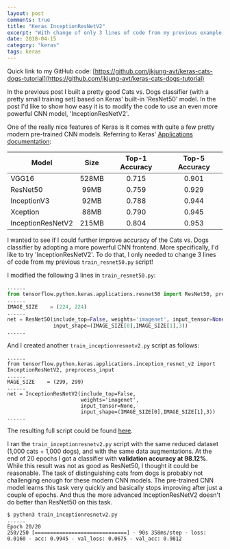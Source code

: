 ```yaml
---
layout: post
comments: true
title: "Keras InceptionResNetV2"
excerpt: "With change of only 3 lines of code from my previous example, I was able to use the more powerful CNN model, 'InceptionResNetV2', to train a Cats vs. Dogs classifier."
date: 2018-04-15
category: "keras"
tags: keras
---
```


Quick link to my GitHub code: [https://github.com/jkjung-avt/keras-cats-dogs-tutorial](https://github.com/jkjung-avt/keras-cats-dogs-tutorial)

In the previous post I built a pretty good Cats vs. Dogs classifier (with a pretty small training set) based on Keras' built-in 'ResNet50' model. In the post I'd like to show how easy it is to modify the code to use an even more powerful CNN model, 'InceptionResNetV2'.

One of the really nice features of Keras is it comes with quite a few pretty modern pre-trained CNN models. Referring to Keras' [Applications documentation](https://keras.io/applications/):

| Model             | Size  | Top-1 Accuracy | Top-5 Accuracy |
| ----------------- |:-----:|:--------------:|:--------------:|
| VGG16             | 528MB |      0.715     |      0.901     |
| ResNet50          |  99MB |      0.759     |      0.929     |
| InceptionV3       |  92MB |      0.788     |      0.944     |
| Xception          |  88MB |      0.790     |      0.945     |
| InceptionResNetV2 | 215MB |      0.804     |      0.953     |

I wanted to see if I could further improve accuracy of the Cats vs. Dogs classifier by adopting a more powerful CNN frontend. More specifically, I'd like to try 'InceptionResNetV2'. To do that, I only needed to change 3 lines of code from my previous `train_resnet50.py` script!

I modified the following 3 lines in `train_resnet50.py`:

```python
......
from tensorflow.python.keras.applications.resnet50 import ResNet50, preprocess_input
......
IMAGE_SIZE    = (224, 224)
......
net = ResNet50(include_top=False, weights='imagenet', input_tensor=None,
               input_shape=(IMAGE_SIZE[0],IMAGE_SIZE[1],3))
......
```

And I created another `train_inceptionresnetv2.py` script as follows:

```python3
......
from tensorflow.python.keras.applications.inception_resnet_v2 import InceptionResNetV2, preprocess_input
......
MAGE_SIZE    = (299, 299)
......
net = InceptionResNetV2(include_top=False,
                        weights='imagenet',
                        input_tensor=None,
                        input_shape=(IMAGE_SIZE[0],IMAGE_SIZE[1],3))
......
```

The resulting full script could be found [here](https://github.com/jkjung-avt/keras-cats-dogs-tutorial/blob/master/train_inceptionresnetv2.py).

I ran the `train_inceptionresnetv2.py` script with the same reduced dataset (1,000 cats + 1,000 dogs), and with the same data augmentations. At the end of 20 epochs I got a classifier with **validation accuracy at 98.12%**. While this result was not as good as ResNet50, I thought it could be reasonable. The task of distinguishing cats from dogs is probably not challenging enough for these modern CNN models. The pre-trained CNN model learns this task very quickly and basically stops improving after just a couple of epochs. And thus the more advanced InceptionResNetV2 doesn't do better than ResNet50 on this task.

```shell
$ python3 train_inceptionresnetv2.py
......
Epoch 20/20
250/250 [==============================] - 90s 358ms/step - loss: 0.0160 - acc: 0.9945 - val_loss: 0.0675 - val_acc: 0.9812
```


